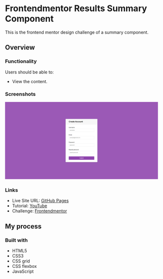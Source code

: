 # Frontendmentor Results Summary Component

This is the frontend mentor design challenge of a summary component.

## Overview

### Functionality

Users should be able to:

- View the content.

### Screenshots

![](/screenshots/screenshot1.png)

### Links

- Live Site URL: [GitHub Pages](https://aref-akminasi.github.io/frontendmentor-results-summary-component/)
- Tutorial: [YouTube](https://www.youtube.com/watch?v=KqFAs5d3Yl8&ab_channel=KevinPowell)
- Challenge: [Frontendmentor](https://www.frontendmentor.io/challenges/results-summary-component-CE_K6s0maV)

## My process

### Built with

- HTML5
- CSS3
- CSS grid
- CSS flexbox
- JavaScript
